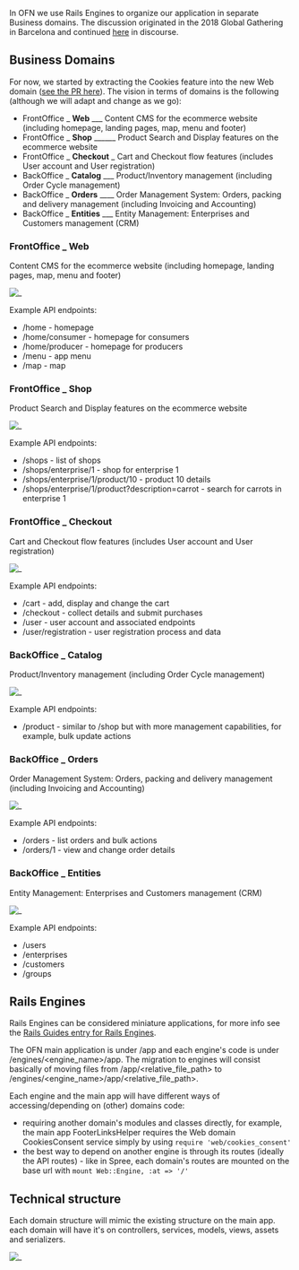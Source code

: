 In OFN we use Rails Engines to organize our application in separate Business domains.
The discussion originated in the 2018 Global Gathering in Barcelona and continued [here](https://community.openfoodnetwork.org/t/breaking-ofn-down-into-domains/1377) in discourse.

## Business Domains
For now, we started by extracting the Cookies feature into the new Web domain ([see the PR here](https://github.com/openfoodfoundation/openfoodnetwork/pull/2521)). The vision in terms of domains is the following (although we will adapt and change as we go):

* FrontOffice _ **Web** ___ Content CMS for the ecommerce website (including homepage, landing pages, map, menu and footer)
* FrontOffice _ **Shop** ______ Product Search and Display features on the ecommerce website
* FrontOffice _ **Checkout** _ Cart and Checkout flow features (includes User account and User registration)
* BackOffice _ **Catalog** ___ Product/Inventory management (including Order Cycle management)
* BackOffice _ **Orders** ____ Order Management System: Orders, packing and delivery management (including Invoicing and Accounting)
* BackOffice _ **Entities** ___ Entity Management: Enterprises and Customers management (CRM)

### FrontOffice _ **Web**
Content CMS for the ecommerce website (including homepage, landing pages, map, menu and footer)

![_](https://github.com/openfoodfoundation/openfoodnetwork/wiki/tech_docs/domains_web.png)

Example API endpoints:
- /home - homepage
- /home/consumer - homepage for consumers
- /home/producer - homepage for producers
- /menu - app menu
- /map - map

### FrontOffice _ **Shop**
Product Search and Display features on the ecommerce website

![_](https://github.com/openfoodfoundation/openfoodnetwork/wiki/tech_docs/domains_shop.png)

Example API endpoints:
- /shops - list of shops
- /shops/enterprise/1 - shop for enterprise 1 
- /shops/enterprise/1/product/10 - product 10 details
- /shops/enterprise/1/product?description=carrot - search for carrots in enterprise 1

### FrontOffice _ **Checkout**
Cart and Checkout flow features (includes User account and User registration)

![_](https://github.com/openfoodfoundation/openfoodnetwork/wiki/tech_docs/domains_checkout.png)

Example API endpoints:
- /cart - add, display and change the cart
- /checkout - collect details and submit purchases
- /user - user account and associated endpoints
- /user/registration - user registration process and data

### BackOffice _ **Catalog**
Product/Inventory management (including Order Cycle management)

![_](https://github.com/openfoodfoundation/openfoodnetwork/wiki/tech_docs/domains_catalog.png)

Example API endpoints:
- /product - similar to /shop but with more management capabilities, for example, bulk update actions

### BackOffice _ **Orders**
Order Management System: Orders, packing and delivery management (including Invoicing and Accounting)

![_](https://github.com/openfoodfoundation/openfoodnetwork/wiki/tech_docs/domains_orders.png)

Example API endpoints:
- /orders - list orders and bulk actions
- /orders/1 - view and change order details

### BackOffice _ **Entities**
Entity Management: Enterprises and Customers management (CRM)

![_](https://github.com/openfoodfoundation/openfoodnetwork/wiki/tech_docs/domains_entities.png)

Example API endpoints:
- /users
- /enterprises
- /customers
- /groups

## Rails Engines
Rails Engines can be considered miniature applications, for more info see the [Rails Guides entry for Rails Engines](https://guides.rubyonrails.org/engines.html).

The OFN main application is under /app and each engine's code is under /engines/<engine_name>/app.
The migration to engines will consist basically of moving files from /app/<relative_file_path> to /engines/<engine_name>/app/<relative_file_path>.

Each engine and the main app will have different ways of accessing/depending on (other) domains code:
* requiring another domain's modules and classes directly, for example, the main app FooterLinksHelper requires the Web domain CookiesConsent service simply by using `require 'web/cookies_consent'`
* the best way to depend on another engine is through its routes (ideally the API routes) - like in Spree, each domain's routes are mounted on the base url with `mount Web::Engine, :at => '/'`

## Technical structure
Each domain structure will mimic the existing structure on the main app. each domain will have it's on controllers, services, models, views, assets and serializers.

![_](https://github.com/openfoodfoundation/openfoodnetwork/wiki/tech_docs/domains_structure.png)

